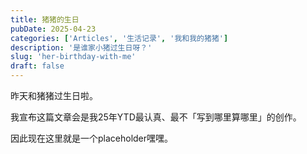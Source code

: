 ```yaml
---
title: 猪猪的生日
pubDate: 2025-04-23
categories: ['Articles', '生活记录', '我和我的猪猪']
description: '是谁家小猪过生日呀？'
slug: 'her-birthday-with-me'
draft: false
---
```


昨天和猪猪过生日啦。

我宣布这篇文章会是我25年YTD最认真、最不「写到哪里算哪里」的创作。

因此现在这里就是一个placeholder嘿嘿。
